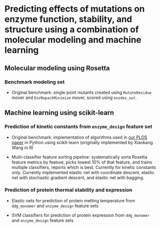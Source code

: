# Predicting effects of mutations on enzyme function, stability, and structure using a combination of molecular modeling and machine learning 

## Molecular modeling using Rosetta 

### Benchmark modeling set 

+ Original benchmark: single point mutants created using `MutateResidue` mover and `EnzRepackMinimize` mover, scored using `enzdes_out`.

## Machine learning using scikit-learn 

### Prediction of kinetic constants from `enzyme_design` feature set

+ Original benchmark: implementation of algorithms used in [our PLOS paper](http://journals.plos.org/plosone/article?id=10.1371%2Fjournal.pone.0147596) in Python using scikit-learn (originally implemented by Xiaokang Wang in R)

+ Multi-classifier feature sorting pipeline: systematically sorts Rosetta feature metrics by feature, picks lowest 10% of that feature, and trains multiple classifiers, reports which is best. Currently for kinetic constants only. Currently implemented elastic net with coordinate descent, elastic net with stochastic gradient descent, and elastic net with bagging. 

### Prediction of protein thermal stability and expression 

+ Elastic nets for prediction of protein melting temperature from `ddg_monomer` and `enzyme_design` feature sets 

+ SVM classifiers for prediction of protein expression from `ddg_monomer` and `enzyme_design` feature sets 
